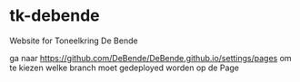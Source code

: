 # tk-debende
Website for Toneelkring De Bende



ga naar https://github.com/DeBende/DeBende.github.io/settings/pages om te kiezen welke branch moet gedeployed worden op de Page
